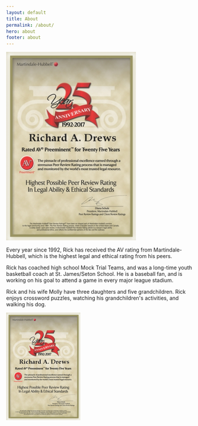 ```yaml
---
layout: default
title: About
permalink: /about/
hero: about
footer: about
---
```


<div class="page">
  <img src="/img/certificate.jpg" class="photo">
  <p>Every year since 1992, Rick has received the AV rating from Martindale-Hubbell, which is the highest legal and ethical rating from his peers.</p>
  <p>Rick has coached high school Mock Trial Teams, and was a long-time youth basketball coach at St. James/Seton School.  He is a baseball fan, and is working on his goal to attend a game in every major league stadium.</p>
  <p>Rick and his wife Molly have three daughters and five grandchildren. Rick enjoys crossword puzzles, watching his grandchildren's activities, and walking his dog.</p>
  <div class="hidden-photo">
    <img src="/img/certificate-small.jpg">
  </div>
</div>
